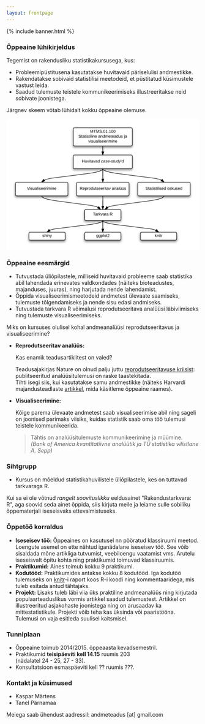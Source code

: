 ```yaml
---
layout: frontpage
---
```


<div class="head_example">
 {% include banner.html %}
</div>


### Õppeaine lühikirjeldus

Tegemist on rakendusliku statistikakursusega, kus:

* Probleemipüstitusena kasutatakse huvitavaid päriselulisi andmestikke. 
* Rakendatakse sobivaid statistilisi meetodeid, et püstitatud küsimustele vastust leida. 
* Saadud tulemuste teistele kommunikeerimiseks illustreeritakse neid sobivate joonistega.

Järgnev skeem võtab lühidalt kokku õppeaine olemuse. 

![skeem](schema1.png)

### Õppeaine eesmärgid

* Tutvustada üliõpilastele, milliseid huvitavaid probleeme saab statistika abil lahendada erinevates valdkondades (näiteks bioteadustes, majanduses, juuras), ning harjutada nende lahendamist.
* Õppida visualiseerimismeetodeid andmetest ülevaate saamiseks, tulemuste tõlgendamiseks ja nende sisu edasi andmiseks.
* Tutvustada tarkvara R võimalusi reprodutseeritava analüüsi läbiviimiseks ning tulemuste visualiseerimiseks.

Miks on kursuses olulisel kohal andmeanalüüsi reprodutseeritavus ja visualiseerimine?

* **Reprodutseeritav analüüs:** 

  Kas enamik teadusartiklitest on valed?  

  Teadusajakirjas Nature on olnud palju juttu 
  [reprodutseeritavuse kriisist](http://www.nature.com/nature/focus/reproducibility/index.html): 
  publitseeritud analüüsitulemusi on raske taastekitada.  
  Tihti isegi siis, kui kasutatakse samu andmestikke
  (näiteks Harvardi majandusteadlaste [artikkel](http://en.wikipedia.org/wiki/Growth_in_a_Time_of_Debt), 
  mida käsitleme õppeaine raames).
  
* **Visualiseerimine:**

  Kõige parema ülevaate andmetest saab visualiseerimise abil ning sageli on joonised parimaks viisiks, kuidas statistik saab oma töö tulemusi teistele kommunikeerida. 
  
  > Tähtis on analüüsitulemuste kommunikeerimine ja müümine.  
  > *(Bank of America kvantitatiivne analüütik ja TÜ statistika vilistlane A. Sepp)*

### Sihtgrupp

* Kursus on mõeldud statistikahuvilistele üliõpilastele, kes on tuttavad tarkvaraga R.

<div class="message">
  Kui sa ei ole võtnud <em>rangelt soovituslikku</em> eeldusainet "Rakendustarkvara: R", aga soovid seda ainet õppida, siis kirjuta meile ja leiame sulle sobiliku õppematerjali iseseisvaks ettevalmistuseks.
</div>

### Õppetöö korraldus

* **Iseseisev töö:** Õppeaines on kasutusel nn pööratud klassiruumi meetod. 
Loengute asemel on ette nähtud iganädalane iseseisev töö. 
See võib sisaldada mõne artikliga tutvumist, veebiloengu vaatamist vms. 
Arutelu iseseisvalt õpitu kohta ning praktikumid toimuvad klassiruumis.
* **Praktikumid:** Aines toimub kokku 9 praktikumi. 
* **Kodutööd:** Praktikumides antakse kokku 8 kodutööd. 
Iga kodutöö tulemuseks on [knitr](http://yihui.name/knitr/)-i raport koos R-i koodi ning kommentaaridega, mis tuleb esitada antud tähtajaks. 
* **Projekt:** Lisaks tuleb läbi viia üks praktiline andmeanalüüs ning kirjutada populaarteaduslikus vormis artikkel saadud tulemustest. 
Artikkel on illustreeritud asjakohaste joonistega ning on arusaadav ka mittestatistikule. 
Projekti võib teha kas üksinda või paaristööna. Tulemusi on vaja esitleda suulisel kaitsmisel.

### Tunniplaan

* Õppeaine toimub 2014/2015. õppeaasta kevadsemestril. 
* Praktikumid **teisipäeviti kell 14.15** ruumis 203  
(nädalatel 24 - 25, 27 - 33). 
* Konsultatsioon esmaspäeviti kell ?? ruumis ???. 

### Kontakt ja küsimused

* Kaspar Märtens
* Tanel Pärnamaa

Meiega saab ühendust aadressil: andmeteadus [at] gmail.com

